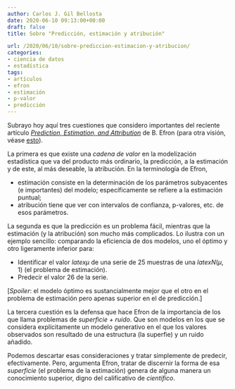 ```yaml
---
author: Carlos J. Gil Bellosta
date: 2020-06-10 09:13:00+00:00
draft: false
title: Sobre "Predicción, estimación y atribución"

url: /2020/06/10/sobre-prediccion-estimacion-y-atribucion/
categories:
- ciencia de datos
- estadística
tags:
- artículos
- efron
- estimación
- p-valor
- predicción
---
```


Subrayo hoy aquí tres cuestiones que considero importantes del reciente artículo _[Prediction, Estimation, and Attribution](https://www.tandfonline.com/doi/pdf/10.1080/01621459.2020.1762613?needAccess=true)_ de B. Efron (para otra visión, véase [esto](https://muestrear-no-es-pecado.netlify.app/2020/06/07/predicci%C3%B3n-estimaci%C3%B3n-atribuci%C3%B3n/)).

La primera es que existe una _cadena de valor_ en la modelización estadística que va del producto más ordinario, la predicción, a la estimación y de este, al más deseable, la atribución. En la terminología de Efron,

* estimación consiste en la determinación de los parámetros subyacentes (e importantes) del modelo; específicamente se refiere a la estimación puntual;
* atribución tiene que ver con intervalos de confianza, p-valores, etc. de esos parámetros.

La segunda es que la predicción es un problema fácil, mientras que la estimación (y la atribución) son mucho más complicados. Lo ilustra con un ejemplo sencillo: comparando la eficiencia de dos modelos, uno el óptimo y otro ligeramente inferior para:

* Identificar el valor $latex \mu$ de una serie de 25 muestras de una $latex N(\mu, 1)$ (el problema de estimación).
* Predecir el valor 26 de la serie.

[_Spoiler_: el modelo óptimo es sustancialmente mejor que el otro en el problema de estimación pero apenas superior en el de predicción.]

La tercera cuestión es la defensa que hace Efron de la importancia de los que llama problemas de _superficie + ruido_. Que son modelos en los que se considera explícitamente un modelo generativo en el que los valores observados son resultado de una estructura (la superfie) y un ruido añadido.

Podemos descartar esas consideraciones y tratar simplemente de predecir, efectivamente. Pero, argumenta Efron, tratar de discernir la forma de esa _superficie_ (el problema de la estimación) genera de alguna manera un conocimiento superior, digno del calificativo de _científico_.